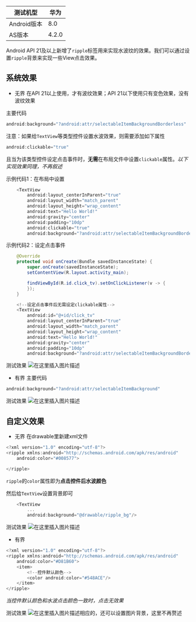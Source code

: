 | 测试机型 | 华为 |
|--|--|
| Android版本 | 8.0 |
| AS版本 | 4.2.0 |

Android API 21及以上新增了`ripple`标签用来实现水波纹的效果。我们可以通过设置`ripple`背景来实现一些View点击效果。

## 系统效果
- 无界
在API 21以上使用，才有波纹效果；API 21以下使用只有变色效果，没有波纹效果

主要代码

```javascript
android:background="?android:attr/selectableItemBackgroundBorderless"
```

注意：如果给`TextView`等类型控件设置水波效果，则需要添加如下属性

```javascript
android:clickable="true"
```
且当为该类型控件设定点击事件时，**无需**在布局文件中设置`clickable`属性。*以下实现效果同理，不再叙述*

示例代码1：在布局中设置
```javascript
    <TextView
        android:layout_centerInParent="true"
        android:layout_width="match_parent"
        android:layout_height="wrap_content"
        android:text="Hello World!"
        android:gravity="center"
        android:padding="10dp"
        android:clickable="true"
        android:background="?android:attr/selectableItemBackgroundBorderless"/>
```
示例代码2：设定点击事件

```java
    @Override
    protected void onCreate(Bundle savedInstanceState) {
        super.onCreate(savedInstanceState);
        setContentView(R.layout.activity_main);

        findViewById(R.id.click_tv).setOnClickListener(v -> {
        });
    }
```

```javascript
    <!--设定点击事件后无需设定clickable属性-->
    <TextView
        android:id="@+id/click_tv"
        android:layout_centerInParent="true"
        android:layout_width="match_parent"
        android:layout_height="wrap_content"
        android:text="Hello World!"
        android:gravity="center"
        android:padding="10dp"
        android:background="?android:attr/selectableItemBackgroundBorderless"/>
```

测试效果
![在这里插入图片描述](https://img-blog.csdnimg.cn/20200617110506394.png)
- 有界
主要代码

```javascript
android:background="?android:attr/selectableItemBackground"
```
测试效果
![在这里插入图片描述](https://img-blog.csdnimg.cn/202006171124059.png)

## 自定义效果
- 无界
在drawable里新建xml文件
```javascript
<?xml version="1.0" encoding="utf-8"?>
<ripple xmlns:android="http://schemas.android.com/apk/res/android"
    android:color="#008577">

</ripple>
```
`ripple`的`color`属性即为**点击控件后水波颜色**

然后给`TextView`设置背景即可

```javascript
    <TextView
        ...
        android:background="@drawable/ripple_bg"/>
```
测试效果
![在这里插入图片描述](https://img-blog.csdnimg.cn/20200617113352840.png)
- 有界

```javascript
<?xml version="1.0" encoding="utf-8"?>
<ripple xmlns:android="http://schemas.android.com/apk/res/android"
    android:color="#D81B60">
    <item>
        <!--控件默认颜色-->
        <color android:color="#548ACE"/>
    </item>
</ripple>
```
*当控件默认颜色和水波点击颜色一致时，点击无效果*

测试效果
![在这里插入图片描述](https://img-blog.csdnimg.cn/2020061711435558.png)相应的，还可以设置图片背景，这里不再赘述
